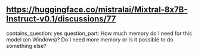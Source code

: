 ## https://huggingface.co/mistralai/Mixtral-8x7B-Instruct-v0.1/discussions/77

contains_question: yes
question_part: How much memory do I need for this model (on Windows)? Do I need more memory or is it possible to do something else?